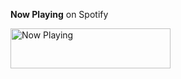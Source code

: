 **Now Playing** on Spotify

<a href="https://natemoo-re-omega.vercel.app/now-playing?open">
    <img src="https://natemoo-re-omega.vercel.app/now-playing" width="256" height="64" alt="Now Playing">
</a>
